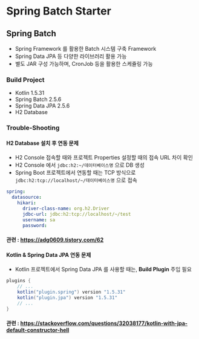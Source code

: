 # Spring Batch Starter

## Spring Batch
- Spring Framework 를 활용한 Batch 시스템 구축 Framework
- Spring Data JPA 등 다양한 라이브러리 활용 가능
- 별도 JAR 구성 가능하며, CronJob 등을 활용한 스케쥴링 가능

### Build Project
- Kotlin 1.5.31
- Spring Batch 2.5.6
- Spring Data JPA 2.5.6
- H2 Database

### Trouble-Shooting

#### H2 Database 설치 후 연동 문제
- H2 Console 접속할 때와 프로젝트 Properties 설정할 때의 접속 URL 차이 확인
- H2 Console 에서 `jdbc:h2:~/데이터베이스명` 으로 DB 생성
- Spring Boot 프로젝트에서 연동할 때는 TCP 방식으로 `jdbc:h2:tcp://localhost/~/데이터베이스명` 으로 접속

```yaml
spring:
  datasource:
    hikari:
      driver-class-name: org.h2.Driver
      jdbc-url: jdbc:h2:tcp://localhost/~/test
      username: sa
      password:
```

#### 관련 : https://adg0609.tistory.com/62

#### Kotlin & Spring Data JPA 연동 문제
- Kotlin 프로젝트에서 Spring Data JPA 를 사용할 때는, **Build Plugin** 주입 필요

```groovy
plugins {
    // ...
    kotlin("plugin.spring") version "1.5.31"
    kotlin("plugin.jpa") version "1.5.31"
    // ...
}
```

#### 관련 : https://stackoverflow.com/questions/32038177/kotlin-with-jpa-default-constructor-hell
